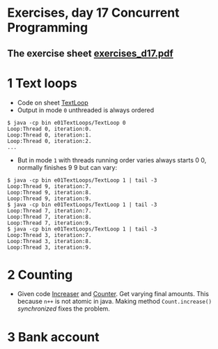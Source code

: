 # Exercises, day 17 Concurrent Programming

## The exercise sheet [exercises_d17.pdf](exercises_d17.pdf) 

# 1 Text loops
* Code on sheet [TextLoop](src/e01TextLoops/TextLoop.java)
* Output in mode `0` unthreaded is always ordered 

```
$ java -cp bin e01TextLoops/TextLoop 0 
Loop:Thread 0, iteration:0.
Loop:Thread 0, iteration:1.
Loop:Thread 0, iteration:2.
...

```

* But in mode `1` with threads running order varies always starts 0 0, normally finishes 9 9 but can vary:

```
$ java -cp bin e01TextLoops/TextLoop 1 | tail -3
Loop:Thread 9, iteration:7.
Loop:Thread 9, iteration:8.
Loop:Thread 9, iteration:9.
$ java -cp bin e01TextLoops/TextLoop 1 | tail -3
Loop:Thread 7, iteration:7.
Loop:Thread 7, iteration:8.
Loop:Thread 7, iteration:9.
$ java -cp bin e01TextLoops/TextLoop 1 | tail -3
Loop:Thread 3, iteration:7.
Loop:Thread 3, iteration:8.
Loop:Thread 3, iteration:9.
```

# 2 Counting

* Given code [Increaser](src/e02counter/Increaser.java) and [Counter](src/e02counter/Counter.java). Get varying final amounts. This because `n++` is not atomic in java. Making method `Count.increase()` *synchronized* fixes the problem.

# 3 Bank account
